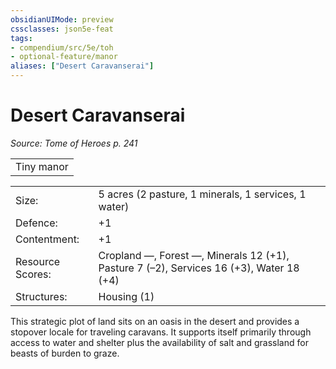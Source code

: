 ```yaml
---
obsidianUIMode: preview
cssclasses: json5e-feat
tags:
- compendium/src/5e/toh
- optional-feature/manor
aliases: ["Desert Caravanserai"]
---
```

# Desert Caravanserai
*Source: Tome of Heroes p. 241*  

|    |
|----|
| Tiny manor |

|    |    |
|----|----|
| Size: | 5 acres (2 pasture, 1 minerals, 1 services, 1 water) |
| Defence: | +1 |
| Contentment: | +1 |
| Resource Scores: | Cropland —, Forest —, Minerals 12 (+1), Pasture 7 (–2), Services 16 (+3), Water 18 (+4) |
| Structures: | Housing (1) |

This strategic plot of land sits on an oasis in the desert and provides a stopover locale for traveling caravans. It supports itself primarily through access to water and shelter plus the availability of salt and grassland for beasts of burden to graze.